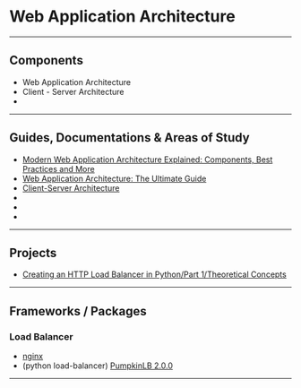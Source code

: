 Web Application Architecture
================


-----------------------------------------------------------------------------------------------------

Components
----------

* Web Application Architecture
* Client - Server Architecture
* 

-----------------------------------------------------------------------------------------------------

Guides, Documentations & Areas of Study
-----------------------


* [Modern Web Application Architecture Explained: Components, Best Practices and More](https://litslink.com/blog/web-application-architecture)
* [Web Application Architecture: The Ultimate Guide](https://www.intellectsoft.net/blog/web-application-architecture/)
* [Client-Server Architecture](https://teachcomputerscience.com/client-server-architecture/)
* []()
* []()
* []()

-----------------------------------------------------------------------------------------------------

Projects
--------

* [Creating an HTTP Load Balancer in Python/Part 1/Theoretical Concepts](https://testdriven.io/courses/http-load-balancer/concepts/)

-----------------------------------------------------------------------------------------------------

Frameworks / Packages
--------

### Load Balancer

* [nginx](https://nginx.org/en/docs/)
* (python load-balancer) [PumpkinLB 2.0.0](https://pypi.org/project/PumpkinLB/)


-----------------------------------------------------------------------------------------------------